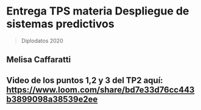 # Entrega TPS materia Despliegue de sistemas predictivos
> Diplodatos 2020

## Melisa Caffaratti

## Video de los puntos 1,2 y 3 del TP2 aquí: https://www.loom.com/share/bd7e33d76cc443b3899098a38539e2ee
